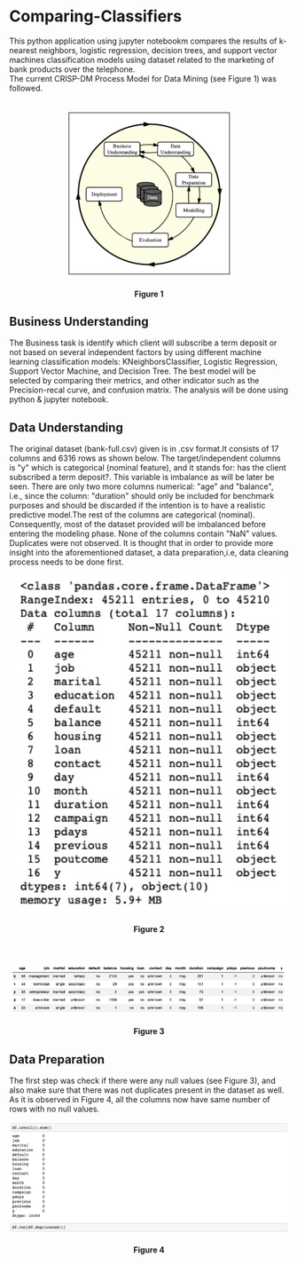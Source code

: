 <h1>Comparing-Classifiers</h1>
This python application using jupyter notebookm compares the results of k-nearest neighbors, logistic regression, decision trees, and support vector machines classification models using dataset related to the marketing of bank products over the telephone.

</br>
The current CRISP-DM Process Model for Data Mining (see Figure 1) was followed.

</br>
</br>
<p align="center">
<img src="images/Figure1_CRISP_DM_Model.jpeg" width="300px" height="300px">
<h4 align="center"> Figure 1</h4>
</p>

<h2>Business Understanding</h2>
The Business task is identify which client will subscribe a term deposit or not based on several independent factors by using different machine learning classification models: KNeighborsClassifier, Logistic Regression, Support Vector Machine, and Decision Tree. The best model will be selected by comparing their metrics, and other indicator such as the Precision-recal curve, and confusion matrix. The analysis will be done using python & jupyter notebook.

<h2>Data Understanding</h2>
The original dataset (bank-full.csv) given is in .csv format.It consists of 17 columns and 6316 rows as shown below. The target/independent columns is "y" which is categorical (nominal feature), and it stands for: has the client subscribed a term deposit?. This variable is imbalance as will be later be seen. There are only two more columns numerical: "age" and "balance", i.e., since the column: "duration" should only be included for benchmark purposes and should be discarded if the intention is to have a realistic predictive model.The rest of the columns are categorical (nominal). Consequently, most of the dataset provided will be imbalanced before entering the modeling phase. None of the columns contain "NaN" values. Duplicates were not observed. It is thought that in order to provide more insight into the aforementioned dataset, a data preparation,i.e, data cleaning process needs to be done first.

</br>
<p align="center">
<img src="images/Figure17_2.jpeg" width="800px">
<h4 align="center"> Figure 2</h4>
</p>

</br>
<p align="center">
<img src="images/Figure17_3.jpeg" width="800px">
<h4 align="center"> Figure 3</h4>
</p>


<h2>Data Preparation</h2>
The first step was check if there were any null values (see Figure 3), and also make sure that there was not duplicates present in the dataset as well. As it is observed in Figure 4, all the columns now have same number of rows with no null values.

</br>
<p align="center">
<img src="images/Figure17_4.jpeg" width="800px">
<h4 align="center"> Figure 4</h4>
</p>
